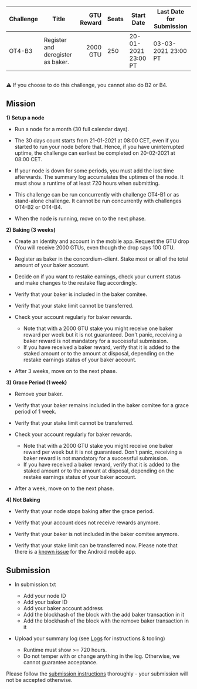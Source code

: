 | Challenge | Title | GTU Reward | Seats | Start Date | Last Date for Submission  |
| -         | -     |          -:| -     |-           | -                         |
| OT4-B3    | Register and deregister as baker. | 2000 GTU | 250 | 20-01-2021 23:00 PT | 03-03-2021 23:00 PT |

##

:warning: If you choose to do this challenge, you cannot also do B2 or B4.

## Mission

**1) Setup a node**

- Run a node for a month (30 full calendar days).

- The 30 days count starts from 21-01-2021 at 08:00 CET, even if you started to run your node before that. Hence, if you have uninterrupted uptime, the challenge can earliest be completed on 20-02-2021 at 08:00 CET.

- If your node is down for some periods, you must add the lost time afterwards. The summary log accumulates the uptimes of the node. It must show a runtime of at least 720 hours when submitting.

- This challenge can be run concurrently with challenge OT4-B1 or as stand-alone challenge. It cannot be run concurrently with challenges OT4-B2 or OT4-B4.

- When the node is running, move on to the next phase.

**2) Baking (3 weeks)**

- Create an identity and account in the mobile app. Request the GTU drop (You will receive 2000 GTUs, even though the drop says 100 GTU.

- Register as baker in the concordium-client. Stake most or all of the total amount of your baker account.

- Decide on if you want to restake earnings, check your current status and make changes to the restake flag accordingly.

- Verify that your baker is included in the baker comitee.

- Verify that your stake limit cannot be transferred.

- Check your account regularly for baker rewards.
  - Note that with a 2000 GTU stake you might receive one baker reward per week but it is not guaranteed. Don't panic, receiving a baker reward is not mandatory for a successful submission.
  - If you have received a baker reward, verify that it is added to the staked amount or to the amount at disposal, depending on the restake earnings status of your baker account.

- After 3 weeks, move on to the next phase.

**3) Grace Period (1 week)**

- Remove your baker.

- Verify that your baker remains included in the baker comitee for a grace period of 1 week.

- Verify that your stake limit cannot be transferred.

- Check your account regularly for baker rewards.
  - Note that with a 2000 GTU stake you might receive one baker reward per week but it is not guaranteed. Don't panic, receiving a baker reward is not mandatory for a successful submission.
  - If you have received a baker reward, verify that it is added to the staked amount or to the amount at disposal, depending on the restake earnings status of your baker account.

- After a week, move on to the next phase.

**4) Not Baking**

- Verify that your node stops baking after the grace period.

- Verify that your account does not receive rewards anymore.

- Verify that your baker is not included in the baker comitee anymore.

- Verify that your stake limit can be transferred now. Please note that there is a [known issue](https://github.com/Concordium/testnet-challenges-draft/issues/1) for the Android mobile app.

## Submission

- In submission.txt
  - Add your node ID
  - Add your baker ID
  - Add your baker account address
  - Add the blockhash of the block with the add baker transaction in it
  - Add the blockhash of the block with the remove baker transaction in it

- Upload your summary log (see [Logs](/logs.md) for instructions & tooling)
  - Runtime must show >= 720 hours.
  - Do not temper with or change anything in the log. Otherwise, we cannot guarantee acceptance.

Please follow the [submission instructions](/submission-process.md) thoroughly - your submission will not be accepted otherwise.
